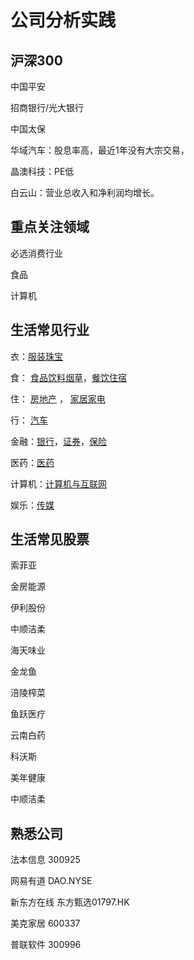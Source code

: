 # 公司分析实践

## 沪深300

中国平安

招商银行/光大银行

中国太保

华域汽车：股息率高，最近1年没有大宗交易，

晶澳科技：PE低

白云山：营业总收入和净利润均增长。

## 重点关注领域

必选消费行业

食品

计算机

## 生活常见行业

衣：[服装珠宝](https://www.csindex.com.cn/#/indices/family/detail?indexCode=932125)

食： [食品饮料烟草](https://www.csindex.com.cn/#/indices/family/detail?indexCode=932128)，[餐饮住宿](https://www.csindex.com.cn/#/indices/family/detail?indexCode=H30036)

住： [房地产](https://www.csindex.com.cn/#/indices/family/detail?indexCode=000952) ， [家居家电](https://www.csindex.com.cn/#/indices/family/detail?indexCode=931241)

行： [汽车](https://www.csindex.com.cn/#/indices/family/detail?indexCode=L11506)

金融：[银行](https://www.csindex.com.cn/#/indices/family/detail?indexCode=000951)，[证券](https://www.csindex.com.cn/#/indices/family/detail?indexCode=L11643)，[保险](https://www.csindex.com.cn/#/indices/family/detail?indexCode=932136)

医药：[医药](https://www.csindex.com.cn/#/indices/family/detail?indexCode=000913)

计算机：[计算机与互联网](https://www.csindex.com.cn/#/indices/family/detail?indexCode=L11520)

娱乐：[传媒](https://www.csindex.com.cn/#/indices/family/detail?indexCode=399971)


## 生活常见股票

索菲亚

金房能源

伊利股份

中顺洁柔

海天味业

金龙鱼

涪陵榨菜

鱼跃医疗

云南白药

科沃斯

美年健康

中顺洁柔


## 熟悉公司

法本信息 300925

网易有道 DAO.NYSE

新东方在线 东方甄选01797.HK

美克家居 600337

普联软件 300996

